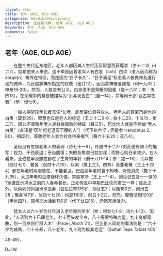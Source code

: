 ```yaml
---
layout: wiki
title: 老年（AGE, OLD AGE）
categories: NewBibleDictionary
description: 圣经新词典: 老年（AGE, OLD AGE）
keywords: 老年, AGE, OLD AGE
comments: false
---
```


## 老年（AGE, OLD AGE）

　　在整个古代近东地区，老年人都因其人生经历及智慧而获尊崇（伯十二12, 卅二7）。就希伯来人来说，这不单是因着老年人有白发（sbh）白须（老人因而称为 za{qe{n）等外在特征，而是因为“日子长久”、“日子满足”标志着人敬畏神及遵行祂的诫命，为此信靠神所指定的权威（出廿12），因而蒙神宠爱赐福（利十九32；申卅19-20）。然而，人若没有公义，白发便不是荣耀的冠冕（箴十六31；参：传四13）。在荣耀中的基督被描写为“头与发皆白”（启一14），并等同于那“亘古常在者”（参：但七9）。

　　一般人期望较年长者充任*长老，即居要位领导众人。老年人的尊荣乃是他的白发（箴廿29），智慧也应是老人的标记（王上十二6-8；伯十二20，十五10，卅二7）。因此不尊敬年老人是社会腐败的特征（赛三5），巴比伦人就是不怜恤“老人白叟”（直译是“因年纪老迈弯下腰的人”）（代下卅六17；但是参 Herodotus 2. 80）。相反的，尊敬老年人会为社会带来福气（赛六十五20；亚八4）。

　　圣经没有忽视老年人的衰弱（诗七十一9），传道书十二2-7对此便有如下的描写：视力、干劲衰退；牙齿脱落；失眠及焦虑日益加深；而野心则日渐减少。在人看来，亚伯拉罕及撒拉都过了生育的年龄（创十八11-14；参：路一18），而以撒（创廿七1）、雅各（创四十八10）、以利（撒上三2，四15）及亚希雅（王上十四4）都在年老时两眼昏花、不能看见。巴西莱年老时食不知味、听觉消失（撒下十九35），大卫年老时血液循环欠佳，常感寒冷（王上一1-4）。创世记五及十一章的*家谱显示洪水之前的人寿命甚长，正如传说中早期巴比伦的君王一样；除此之外，以色列的列祖也享高寿（亚伯拉罕175岁，创廿五7；以撒180岁，创卅五28；雅各147岁，创四十七28；约瑟110岁，创五十22）。然而，摩西活到120岁（申卅四7），耶何耶大活到130岁（代下廿四15），仍然充满活力。

　　犹太人以六十岁为壮年进入老年期的年岁（参：利廿七1-8；诗九十10）。因此，“人活到六十已届老年，七十而头发全白，八十需要特殊力量，九十身躯弯曲，到一百岁则行将入木”（Pirqe{ Aboth 21）。巴比伦人同期的看法则是：“六十岁为成熟，七十长寿，八十老年，九十则为极其老迈”（Sultan Tepe Tablet 400:

45-49）。

D.J.W.








